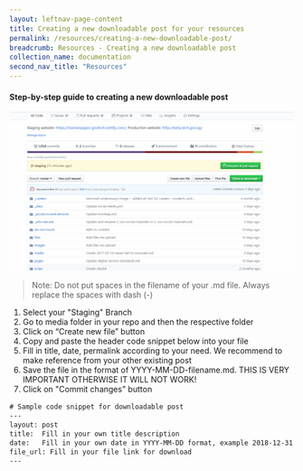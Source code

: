 ```yaml
---
layout: leftnav-page-content
title: Creating a new downloadable post for your resources
permalink: /resources/creating-a-new-downloadable-post/
breadcrumb: Resources - Creating a new downloadable post
collection_name: documentation
second_nav_title: "Resources"
---
```

#### **Step-by-step guide to creating a new downloadable post**
![Create a new post](/images/resources/creating-a-new-downloadable-post.gif)
> Note: Do not put spaces in the filename of your .md file. Always replace the spaces with dash (-)

1. Select your "Staging" Branch
2. Go to media folder in your repo and then the respective folder
3. Click on “Create new file” button
4. Copy and paste the header code snippet below into your file
5. Fill in title, date, permalink according to your need. We recommend to make reference from your other existing post
6. Save the file in the format of YYYY-MM-DD-filename.md. THIS IS VERY IMPORTANT OTHERWISE IT WILL NOT WORK!
7. Click on "Commit changes" button

```
# Sample code snippet for downloadable post
---
layout: post
title:  Fill in your own title description
date:   Fill in your own date in YYYY-MM-DD format, example 2018-12-31
file_url: Fill in your file link for download
---
```
